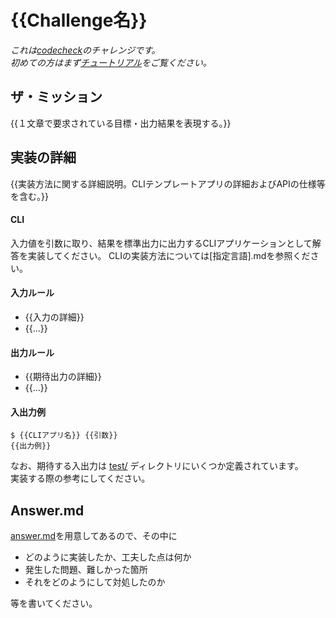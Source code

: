 # {{Challenge名}}

*これは[codecheck](https://code-check.io/)のチャレンジです。  
初めての方はまず[チュートリアル](https://app.code-check.io/orgs/codecheck/challenges/77)をご覧ください。*

## ザ・ミッション
{{１文章で要求されている目標・出力結果を表現する。}}

## 実装の詳細
{{実装方法に関する詳細説明。CLIテンプレートアプリの詳細およびAPIの仕様等を含む。}}

#### CLI
入力値を引数に取り、結果を標準出力に出力するCLIアプリケーションとして解答を実装してください。
CLIの実装方法については[指定言語].mdを参照ください。

#### 入力ルール
- {{入力の詳細}}
- {{...}}

#### 出力ルール
- {{期待出力の詳細}}
- {{...}}

#### 入出力例
```shell
$ {{CLIアプリ名}} {{引数}}
{{出力例}}
```

なお、期待する入出力は [test/](./test/) ディレクトリにいくつか定義されています。  
実装する際の参考にしてください。

## Answer.md
[answer.md](./answer.md)を用意してあるので、その中に

- どのように実装したか、工夫した点は何か
- 発生した問題、難しかった箇所
- それをどのようにして対処したのか

等を書いてください。

